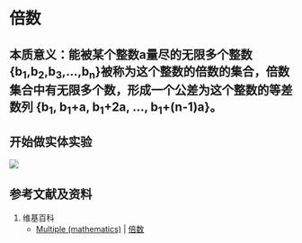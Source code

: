 # 倍数

## 本质意义：能被某个整数a量尽的无限多个整数 {b<sub>1</sub>,b<sub>2</sub>,b<sub>3</sub>,...,b<sub>n</sub>}被称为这个整数的倍数的集合，倍数集合中有无限多个数，形成一个公差为这个整数的等差数列 {b<sub>1</sub>, b<sub>1</sub>+a, b<sub>1</sub>+2a, ..., b<sub>1</sub>+(n-1)a}。 

## 开始做实体实验

![](/images/数论/基本数和合成数/倍数/1a1.jpg)

## 参考文献及资料

1. 维基百科
	- [Multiple (mathematics)](https://en.wikipedia.org/wiki/Multiple_(mathematics)) | [倍数](https://zh.wikipedia.org/wiki/倍数) 





